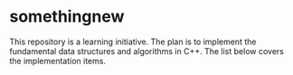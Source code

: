 # somethingnew
This repository is a learning initiative.
The plan is to implement the fundamental data structures and algorithms in C++.
The list below covers the implementation items.
